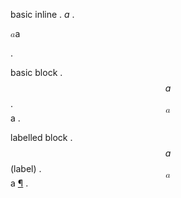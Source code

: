 basic inline
.
$a$
.
<p><span class="katex"><span class="katex-mathml"><math xmlns="http://www.w3.org/1998/Math/MathML"><semantics><mrow><mi>a</mi></mrow><annotation encoding="application/x-tex">a</annotation></semantics></math></span><span class="katex-html" aria-hidden="true"><span class="base"><span class="strut" style=""></span><span class="mord mathnormal">a</span></span></span></span></p>
.

basic block
.
$$a$$
.
<span class="katex-display"><span class="katex"><span class="katex-mathml"><math xmlns="http://www.w3.org/1998/Math/MathML" display="block"><semantics><mrow><mi>a</mi></mrow><annotation encoding="application/x-tex">a</annotation></semantics></math></span><span class="katex-html" aria-hidden="true"><span class="base"><span class="strut" style=""></span><span class="mord mathnormal">a</span></span></span></span></span>
.

labelled block
.
$$a$$ (label)
.
<span class="katex-display"><span class="katex"><span class="katex-mathml"><math xmlns="http://www.w3.org/1998/Math/MathML" display="block"><semantics><mrow><mi>a</mi></mrow><annotation encoding="application/x-tex">a</annotation></semantics></math></span><span class="katex-html" aria-hidden="true"><span class="base"><span class="strut" style=""></span><span class="mord mathnormal">a</span></span></span></span></span>
<a href="#label" class="mathlabel" title="Permalink to this equation">¶</a>
.
